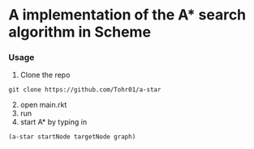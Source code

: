 # A implementation of the A* search algorithm in Scheme

### Usage
1. Clone the repo
````
git clone https://github.com/Tohr01/a-star
````
2. open main.rkt
3. run
4. start A* by typing in
```
(a-star startNode targetNode graph)
```